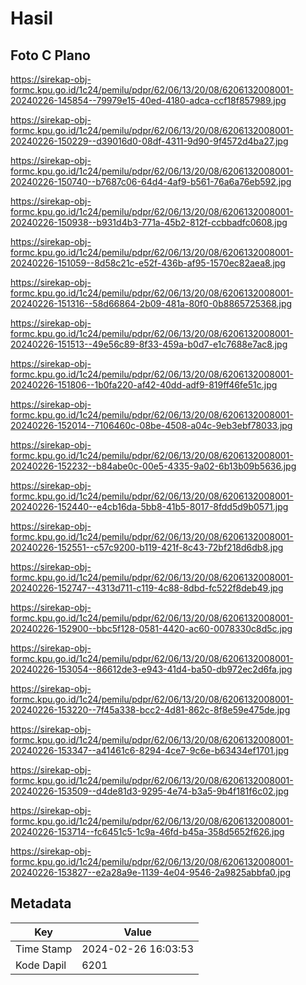 # Hasil

## Foto C Plano

https://sirekap-obj-formc.kpu.go.id/1c24/pemilu/pdpr/62/06/13/20/08/6206132008001-20240226-145854--79979e15-40ed-4180-adca-ccf18f857989.jpg

https://sirekap-obj-formc.kpu.go.id/1c24/pemilu/pdpr/62/06/13/20/08/6206132008001-20240226-150229--d39016d0-08df-4311-9d90-9f4572d4ba27.jpg

https://sirekap-obj-formc.kpu.go.id/1c24/pemilu/pdpr/62/06/13/20/08/6206132008001-20240226-150740--b7687c06-64d4-4af9-b561-76a6a76eb592.jpg

https://sirekap-obj-formc.kpu.go.id/1c24/pemilu/pdpr/62/06/13/20/08/6206132008001-20240226-150938--b931d4b3-771a-45b2-812f-ccbbadfc0608.jpg

https://sirekap-obj-formc.kpu.go.id/1c24/pemilu/pdpr/62/06/13/20/08/6206132008001-20240226-151059--8d58c21c-e52f-436b-af95-1570ec82aea8.jpg

https://sirekap-obj-formc.kpu.go.id/1c24/pemilu/pdpr/62/06/13/20/08/6206132008001-20240226-151316--58d66864-2b09-481a-80f0-0b8865725368.jpg

https://sirekap-obj-formc.kpu.go.id/1c24/pemilu/pdpr/62/06/13/20/08/6206132008001-20240226-151513--49e56c89-8f33-459a-b0d7-e1c7688e7ac8.jpg

https://sirekap-obj-formc.kpu.go.id/1c24/pemilu/pdpr/62/06/13/20/08/6206132008001-20240226-151806--1b0fa220-af42-40dd-adf9-819ff46fe51c.jpg

https://sirekap-obj-formc.kpu.go.id/1c24/pemilu/pdpr/62/06/13/20/08/6206132008001-20240226-152014--7106460c-08be-4508-a04c-9eb3ebf78033.jpg

https://sirekap-obj-formc.kpu.go.id/1c24/pemilu/pdpr/62/06/13/20/08/6206132008001-20240226-152232--b84abe0c-00e5-4335-9a02-6b13b09b5636.jpg

https://sirekap-obj-formc.kpu.go.id/1c24/pemilu/pdpr/62/06/13/20/08/6206132008001-20240226-152440--e4cb16da-5bb8-41b5-8017-8fdd5d9b0571.jpg

https://sirekap-obj-formc.kpu.go.id/1c24/pemilu/pdpr/62/06/13/20/08/6206132008001-20240226-152551--c57c9200-b119-421f-8c43-72bf218d6db8.jpg

https://sirekap-obj-formc.kpu.go.id/1c24/pemilu/pdpr/62/06/13/20/08/6206132008001-20240226-152747--4313d711-c119-4c88-8dbd-fc522f8deb49.jpg

https://sirekap-obj-formc.kpu.go.id/1c24/pemilu/pdpr/62/06/13/20/08/6206132008001-20240226-152900--bbc5f128-0581-4420-ac60-0078330c8d5c.jpg

https://sirekap-obj-formc.kpu.go.id/1c24/pemilu/pdpr/62/06/13/20/08/6206132008001-20240226-153054--86612de3-e943-41d4-ba50-db972ec2d6fa.jpg

https://sirekap-obj-formc.kpu.go.id/1c24/pemilu/pdpr/62/06/13/20/08/6206132008001-20240226-153220--7f45a338-bcc2-4d81-862c-8f8e59e475de.jpg

https://sirekap-obj-formc.kpu.go.id/1c24/pemilu/pdpr/62/06/13/20/08/6206132008001-20240226-153347--a41461c6-8294-4ce7-9c6e-b63434ef1701.jpg

https://sirekap-obj-formc.kpu.go.id/1c24/pemilu/pdpr/62/06/13/20/08/6206132008001-20240226-153509--d4de81d3-9295-4e74-b3a5-9b4f181f6c02.jpg

https://sirekap-obj-formc.kpu.go.id/1c24/pemilu/pdpr/62/06/13/20/08/6206132008001-20240226-153714--fc6451c5-1c9a-46fd-b45a-358d5652f626.jpg

https://sirekap-obj-formc.kpu.go.id/1c24/pemilu/pdpr/62/06/13/20/08/6206132008001-20240226-153827--e2a28a9e-1139-4e04-9546-2a9825abbfa0.jpg


## Metadata

| Key        | Value               |
| ---------- | ------------------- |
| Time Stamp | 2024-02-26 16:03:53 |
| Kode Dapil | 6201                |



